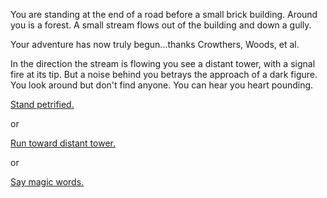 You are standing at the end of a road before a small brick
building.  Around you is a forest.  A small stream flows out
of the building and down a gully.

Your adventure has now truly begun...thanks Crowthers, Woods, et al.

In the direction the stream is flowing you see a distant tower,
with a signal fire at its tip. But a noise behind you betrays
the approach of a dark figure. You look around but don't find anyone.
You can hear you heart pounding.

[Stand petrified.](stand-petrified/meet-wizard.md)

or

[Run toward distant tower.](../../explore-outside/journey-to-flaming-tower/walk/walk.md)

or

[Say magic words.](../../Enter-a-dim-reality/Dim_reality.md)
